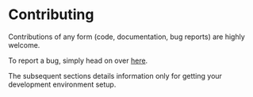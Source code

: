 # Contributing

Contributions of any form (code, documentation, bug reports) are highly welcome.

To report a bug, simply head on over [here](https://github.com/ang-zeyu/morsels/issues/new).

The subsequent sections details information only for getting your development environment setup.
